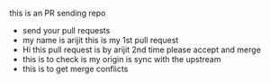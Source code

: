 this is an PR sending repo
- send your pull requests
- my name is arijit this is my 1st pull request
- Hi this pull request is by arijit 2nd time please accept and merge
- this is to check is my origin is sync with the upstream
- this is to get merge conflicts
